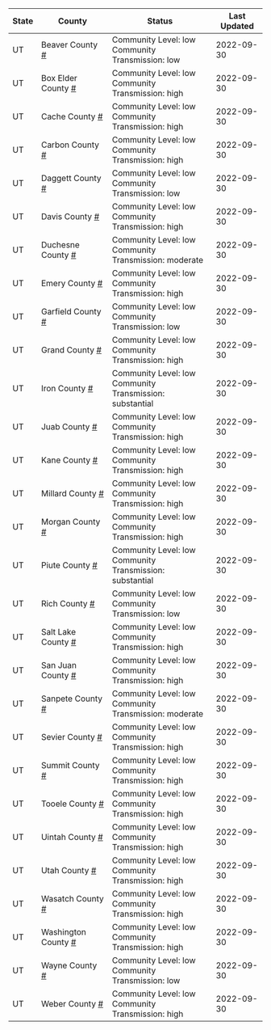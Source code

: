 State | County | Status | Last Updated
--- | --- | --- | --- 
UT | Beaver County <a href="#beaver_county">#</a> | <a name="beaver_county"></a>Community Level: low<br/>Community Transmission: low | 2022-09-30
UT | Box Elder County <a href="#box_elder_county">#</a> | <a name="box_elder_county"></a>Community Level: low<br/>Community Transmission: high | 2022-09-30
UT | Cache County <a href="#cache_county">#</a> | <a name="cache_county"></a>Community Level: low<br/>Community Transmission: high | 2022-09-30
UT | Carbon County <a href="#carbon_county">#</a> | <a name="carbon_county"></a>Community Level: low<br/>Community Transmission: high | 2022-09-30
UT | Daggett County <a href="#daggett_county">#</a> | <a name="daggett_county"></a>Community Level: low<br/>Community Transmission: low | 2022-09-30
UT | Davis County <a href="#davis_county">#</a> | <a name="davis_county"></a>Community Level: low<br/>Community Transmission: high | 2022-09-30
UT | Duchesne County <a href="#duchesne_county">#</a> | <a name="duchesne_county"></a>Community Level: low<br/>Community Transmission: moderate | 2022-09-30
UT | Emery County <a href="#emery_county">#</a> | <a name="emery_county"></a>Community Level: low<br/>Community Transmission: high | 2022-09-30
UT | Garfield County <a href="#garfield_county">#</a> | <a name="garfield_county"></a>Community Level: low<br/>Community Transmission: low | 2022-09-30
UT | Grand County <a href="#grand_county">#</a> | <a name="grand_county"></a>Community Level: low<br/>Community Transmission: high | 2022-09-30
UT | Iron County <a href="#iron_county">#</a> | <a name="iron_county"></a>Community Level: low<br/>Community Transmission: substantial | 2022-09-30
UT | Juab County <a href="#juab_county">#</a> | <a name="juab_county"></a>Community Level: low<br/>Community Transmission: high | 2022-09-30
UT | Kane County <a href="#kane_county">#</a> | <a name="kane_county"></a>Community Level: low<br/>Community Transmission: high | 2022-09-30
UT | Millard County <a href="#millard_county">#</a> | <a name="millard_county"></a>Community Level: low<br/>Community Transmission: high | 2022-09-30
UT | Morgan County <a href="#morgan_county">#</a> | <a name="morgan_county"></a>Community Level: low<br/>Community Transmission: high | 2022-09-30
UT | Piute County <a href="#piute_county">#</a> | <a name="piute_county"></a>Community Level: low<br/>Community Transmission: substantial | 2022-09-30
UT | Rich County <a href="#rich_county">#</a> | <a name="rich_county"></a>Community Level: low<br/>Community Transmission: low | 2022-09-30
UT | Salt Lake County <a href="#salt_lake_county">#</a> | <a name="salt_lake_county"></a>Community Level: low<br/>Community Transmission: high | 2022-09-30
UT | San Juan County <a href="#san_juan_county">#</a> | <a name="san_juan_county"></a>Community Level: low<br/>Community Transmission: high | 2022-09-30
UT | Sanpete County <a href="#sanpete_county">#</a> | <a name="sanpete_county"></a>Community Level: low<br/>Community Transmission: moderate | 2022-09-30
UT | Sevier County <a href="#sevier_county">#</a> | <a name="sevier_county"></a>Community Level: low<br/>Community Transmission: high | 2022-09-30
UT | Summit County <a href="#summit_county">#</a> | <a name="summit_county"></a>Community Level: low<br/>Community Transmission: high | 2022-09-30
UT | Tooele County <a href="#tooele_county">#</a> | <a name="tooele_county"></a>Community Level: low<br/>Community Transmission: high | 2022-09-30
UT | Uintah County <a href="#uintah_county">#</a> | <a name="uintah_county"></a>Community Level: low<br/>Community Transmission: high | 2022-09-30
UT | Utah County <a href="#utah_county">#</a> | <a name="utah_county"></a>Community Level: low<br/>Community Transmission: high | 2022-09-30
UT | Wasatch County <a href="#wasatch_county">#</a> | <a name="wasatch_county"></a>Community Level: low<br/>Community Transmission: high | 2022-09-30
UT | Washington County <a href="#washington_county">#</a> | <a name="washington_county"></a>Community Level: low<br/>Community Transmission: high | 2022-09-30
UT | Wayne County <a href="#wayne_county">#</a> | <a name="wayne_county"></a>Community Level: low<br/>Community Transmission: low | 2022-09-30
UT | Weber County <a href="#weber_county">#</a> | <a name="weber_county"></a>Community Level: low<br/>Community Transmission: high | 2022-09-30
